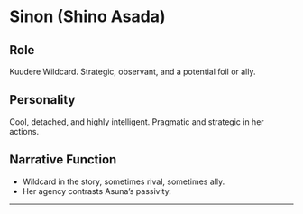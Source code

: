 # Sinon (Shino Asada)

## Role
Kuudere Wildcard. Strategic, observant, and a potential foil or ally.

## Personality
Cool, detached, and highly intelligent. Pragmatic and strategic in her actions.

## Narrative Function
- Wildcard in the story, sometimes rival, sometimes ally.
- Her agency contrasts Asuna’s passivity.

---

